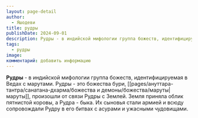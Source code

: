 ```yaml
---
layout: page-detail
author:
  - Яшодеви
title: рудры
publishDate: 2024-09-01
description: Рудры - в индийской мифологии группа божеств, идентифицируемая в Ведах с марутами. Рудры - это божества бури, маруты, произошли от связи Рудры с Землей. Земля приняла облик пятнистой коровы, а Рудра - быка. Их сыновья стали армией и всюду сопровождали Рудру в его битвах с асурами и ужасными чудовищами.
tags:
  - рудры
image: 
комментарий: добавить информацию
---
```

**Рудры** - в индийской мифологии группа божеств, идентифицируемая в Ведах с марутами. Рудры - это божества бури, [[pages/ануттара-тантра/санатана-дхарма/божества и демоны/божества/маруты|маруты]], произошли от связи Рудры с Землей. Земля приняла облик пятнистой коровы, а Рудра - быка. Их сыновья стали армией и всюду сопровождали Рудру в его битвах с асурами и ужасными чудовищами.

